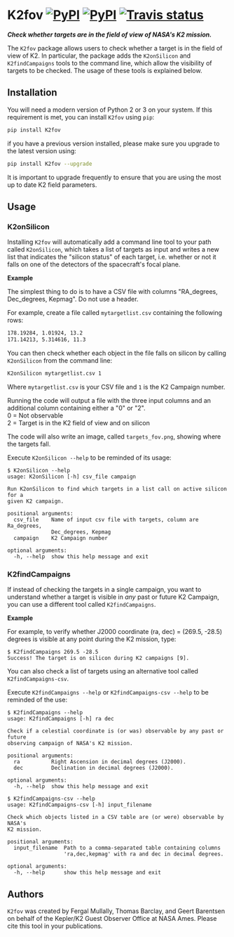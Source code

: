 # K2fov [![PyPI](http://img.shields.io/pypi/v/K2fov.svg)](https://pypi.python.org/pypi/K2fov/)  [![PyPI](http://img.shields.io/pypi/dm/K2fov.svg)](https://pypi.python.org/pypi/K2fov/) [![Travis status](https://travis-ci.org/KeplerGO/K2fov.svg)](https://travis-ci.org/KeplerGO/K2fov)
***Check whether targets are in the field of view of NASA's K2 mission.***

The `K2fov` package allows users to check whether a target
is in the field of view of K2. 
In particular, the package adds the `K2onSilicon` and `K2findCampaigns`
tools to the command line, which allow the visibility of targets
to be checked. The usage of these tools is explained below.

## Installation

You will need a modern version of Python 2 or 3 on your system.
If this requirement is met, you can install `K2fov` using `pip`:
```bash
pip install K2fov
```
if you have a previous version installed, please make sure you upgrade to the
latest version using:
```bash
pip install K2fov --upgrade
```
It is important to upgrade frequently to ensure that you are using the most
up to date K2 field parameters.

## Usage

### K2onSilicon

Installing `K2fov` will automatically add a command line tool 
to your path called `K2onSilicon`, which takes a list of targets
as input and writes a new list that indicates the "silicon status"
of each target, i.e. whether or not it falls on one of the
detectors of the spacecraft's focal plane.

**Example**

The simplest thing to do is to have a CSV file with columns
"RA_degrees, Dec_degrees, Kepmag".
Do not use a header.

For example, create a file called `mytargetlist.csv` containing
the following rows:
```bash
178.19284, 1.01924, 13.2
171.14213, 5.314616, 11.3
```

You can then check whether each object in the file falls on silicon
by calling `K2onSilicon` from the command line:
```bash
K2onSilicon mytargetlist.csv 1
```
Where `mytargetlist.csv` is your CSV file and `1` is the K2 Campaign number.

Running the code will output a file with the three input columns and an additional column containing either a "0" or "2".<br>
0 = Not observable<br>
2 = Target is in the K2 field of view and on silicon<br>

The code will also write an image, called `targets_fov.png`, showing where the targets fall.

Execute `K2onSilicon --help` to be reminded of its usage:
```
$ K2onSilicon --help
usage: K2onSilicon [-h] csv_file campaign

Run K2onSilicon to find which targets in a list call on active silicon for a
given K2 campaign.

positional arguments:
  csv_file    Name of input csv file with targets, column are Ra_degrees,
              Dec_degrees, Kepmag
  campaign    K2 Campaign number

optional arguments:
  -h, --help  show this help message and exit
```

### K2findCampaigns

If instead of checking the targets in a single campaign,
you want to understand whether a target is visible in *any* past or
future K2 Campaign, you can use a different tool called `K2findCampaigns`.

**Example**

For example, to verify whether J2000 coordinate
(ra, dec) = (269.5, -28.5) degrees is visible at any point
during the K2 mission, type:
```
$ K2findCampaigns 269.5 -28.5
Success! The target is on silicon during K2 campaigns [9].
```

You can also check a list of targets using an alternative
tool called `K2findCampaigns-csv`.

Execute `K2findCampaigns --help` or `K2findCampaigns-csv --help`
to be reminded of the use:
```
$ K2findCampaigns --help
usage: K2findCampaigns [-h] ra dec

Check if a celestial coordinate is (or was) observable by any past or future
observing campaign of NASA's K2 mission.

positional arguments:
  ra          Right Ascension in decimal degrees (J2000).
  dec         Declination in decimal degrees (J2000).

optional arguments:
  -h, --help  show this help message and exit
```

```
$ K2findCampaigns-csv --help
usage: K2findCampaigns-csv [-h] input_filename

Check which objects listed in a CSV table are (or were) observable by NASA's
K2 mission.

positional arguments:
  input_filename  Path to a comma-separated table containing columns
                  'ra,dec,kepmag' with ra and dec in decimal degrees.

optional arguments:
  -h, --help      show this help message and exit
```

## Authors

`K2fov` was created by Fergal Mullally, Thomas Barclay, and Geert Barentsen
on behalf of the Kepler/K2 Guest Observer Office at NASA Ames.
Please cite this tool in your publications.
